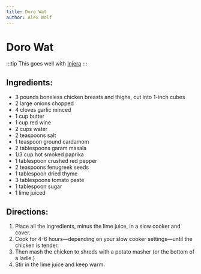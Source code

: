 ```yaml
---
title: Doro Wat
author: Alex Wolf
---
```

# Doro Wat

:::tip
This goes well with [Injera](/bread/injera.md)
:::

## Ingredients:

* 3 pounds  boneless chicken breasts and thighs, cut into 1-inch cubes
* 2 large onions chopped
* 4 cloves garlic minced
* 1 cup butter
* 1 cup red wine
* 2 cups water
* 2 teaspoons salt
* 1 teaspoon ground cardamom
* 2 tablespoons garam masala
* 1/3 cup hot smoked paprika
* 1 tablespoon  crushed red pepper
* 2 teaspoons fenugreek seeds
* 1 tablespoon dried thyme
* 3 tablespoons tomato paste
* 1 tablespoon sugar
* 1 lime juiced

## Directions:

1. Place all the ingredients, minus the lime juice, in a slow cooker and cover.
2. Cook for 4-6 hours—depending on your slow cooker settings—until the chicken is tender.
3. Then mash the chicken to shreds with a potato masher (or the bottom of a ladle.)
4. Stir in the lime juice and keep warm.
